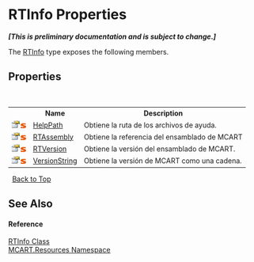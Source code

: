 # RTInfo Properties
 _**\[This is preliminary documentation and is subject to change.\]**_

The <a href="9c30bd9a-73a2-58c3-e857-621b4a73d057">RTInfo</a> type exposes the following members.


## Properties
&nbsp;<table><tr><th></th><th>Name</th><th>Description</th></tr><tr><td>![Public property](media/pubproperty.gif "Public property")![Static member](media/static.gif "Static member")</td><td><a href="3dd189d1-26c2-ec6c-ceb6-1221293bdd6e">HelpPath</a></td><td>
Obtiene la ruta de los archivos de ayuda.</td></tr><tr><td>![Public property](media/pubproperty.gif "Public property")![Static member](media/static.gif "Static member")</td><td><a href="82b85295-721f-7818-6d7c-786cceaefd26">RTAssembly</a></td><td>
Obtiene la referencia del ensamblado de MCART</td></tr><tr><td>![Public property](media/pubproperty.gif "Public property")![Static member](media/static.gif "Static member")</td><td><a href="5a68a912-1872-58ca-776e-87a3e74dc860">RTVersion</a></td><td>
Obtiene la versión del ensamblado de MCART.</td></tr><tr><td>![Public property](media/pubproperty.gif "Public property")![Static member](media/static.gif "Static member")</td><td><a href="bb4b53e5-7949-115e-7589-5594b6a7cfcf">VersionString</a></td><td>
Obtiene la versión de MCART como una cadena.</td></tr></table>&nbsp;
<a href="#rtinfo-properties">Back to Top</a>

## See Also


#### Reference
<a href="9c30bd9a-73a2-58c3-e857-621b4a73d057">RTInfo Class</a><br /><a href="041b170e-5907-685d-b002-4dcd9adea31f">MCART.Resources Namespace</a><br />